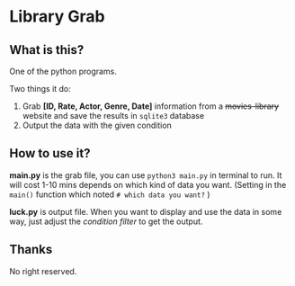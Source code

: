 # Library Grab

## What is this?

One of the python programs. 

Two things it do:

1. Grab **[ID, Rate, Actor, Genre, Date]** information from a ~~movies-library~~ website and save the results in `sqlite3` database
2. Output the data with the given condition

## How to use it?

**main.py** is the grab file, you can use `python3 main.py` in terminal to run. It will cost 1-10 mins depends on which kind of data you want. (Setting in the `main()` function which noted `# which data you want?` )

**luck.py** is output file. When you want to display and use the data in some way, just adjust the *condition filter* to get the output.

## Thanks

No right reserved.